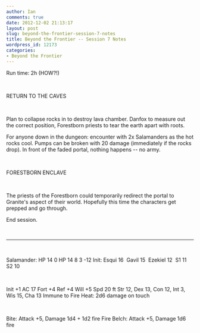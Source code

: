 ```yaml
---
author: Ian
comments: true
date: 2012-12-02 21:13:17
layout: post
slug: beyond-the-frontier-session-7-notes
title: Beyond the Frontier -- Session 7 Notes
wordpress_id: 12173
categories:
- Beyond the Frontier
---
```


Run time: 2h (HOW?!)

&nbsp;

RETURN TO THE CAVES

&nbsp;

Plan to collapse rocks in to destroy lava chamber. Danfox to measure out the correct position, Forestborn priests to tear the earth apart with roots.

For anyone down in the dungeon: encounter with 2x Salamanders as the hot rocks cool. Pumps can be broken with 20 damage (immediately if the rocks drop). In front of the faded portal, nothing happens -- no army.

&nbsp;

FORESTBORN ENCLAVE

&nbsp;

The priests of the Forestborn could temporarily redirect the portal to Granite's aspect of their world. Hopefully this time the characters get prepped and go through.

End session.

&nbsp;

<hr />

&nbsp;

Salamander:
HP 14 0
HP 14 8 3 -12
Init: Esqui 16  Gavil 15  Ezekiel 12  S1 11 S2 10

&nbsp;

Init +1 AC 17 Fort +4 Ref +4 Will +5 Spd 20 ft
Str 12, Dex 13, Con 12, Int 3, Wis 15, Cha 13
Immune to Fire
Heat: 2d6 damage on touch

&nbsp;

Bite: Attack +5, Damage 1d4 + 1d2 fire
Fire Belch: Attack +5, Damage 1d6 fire